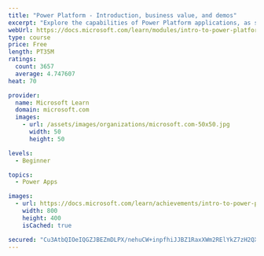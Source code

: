 ```yaml
---
title: "Power Platform - Introduction, business value, and demos"
excerpt: "Explore the capabilities of Power Platform applications, as seen in demonstrations and customer case studies."
webUrl: https://docs.microsoft.com/learn/modules/intro-to-power-platform-mba/
type: course
price: Free
length: PT35M
ratings:
  count: 3657
  average: 4.747607
heat: 70

provider:
  name: Microsoft Learn
  domain: microsoft.com
  images:
    - url: /assets/images/organizations/microsoft.com-50x50.jpg
      width: 50
      height: 50

levels:
  - Beginner

topics:
  - Power Apps

images:
  - url: https://docs.microsoft.com/learn/achievements/intro-to-power-platform-social.png
    width: 800
    height: 400
    isCached: true

secured: "Cu3AtbQIOeIQGZJBEZmDLPX/nehuCW+inpfhiJJBZ1RaxXWm2RElYkZ7zH2QXmZgXN1g6jrTvV9SLUdYexRz4tgXAKJQYzuYtDdKdeAinCYPz/TarTaPdybW/xHVxORfdgaKb8ofaYg9bajFOLvf6h+Kl4INytUgtH3HRJI9xq6FmiB9wpqUVxf1CK5hRjHBCtW00B/LVisxMeOyGApJ13f0xFLXg62jghilECa8mpgJokHkiOW7as2GSbrFreAaHUOEJgPoAEqmChYMuxnx8sSgV2H2hoLkOL91wvIZGc69EX6/fvRZqozPQ/4K/XKg1YMh7LaG2/Mk3UGab+pnkcsjTWNc3kVQyojGEyaMFJPd0nMfOb4n7SIVYrO6Q8mHyBO0SYolISXff9oDYgOZRRe3tUHoyYsEhlHK35ASJOE=;uRNdcBR2JBCgJkUPa2aNyA=="
---
```


